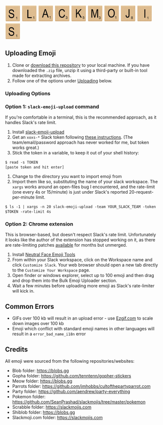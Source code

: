 ![S](./examples/l-s.jpg) ![L](./examples/l-l.jpg) ![A](./examples/l-a.jpg)
![C](./examples/l-c.jpg) ![K](./examples/l-k.jpg) ![M](./examples/l-m.jpg)
![O](./examples/l-o.jpg) ![J](./examples/l-j.jpg) ![I](./examples/l-i.jpg) ![S](./examples/l-s.jpg)

## Uploading Emoji

1. Clone or [download this
   repository](https://github.com/SeanPrashad/slackmojis/archive/master.zip) to
   your local machine. If you have downloaded the `.zip` file, unzip it using a
   third-party or built-in tool made for extracting archives.
1. Follow one of the options under [Uploading](#Uploading) below.

### Uploading Options

### Option 1: `slack-emoji-upload` command

If you're comfortable in a terminal, this is the recommended approach, as it
handles Slack's rate limit.

1. Install [slack-emoji-upload](https://github.com/sgreben/slack-emoji-upload)
1. Get an `xoxs-*` Slack token following
   [these instructions](https://github.com/jackellenberger/emojme#finding-a-slack-token).
   (The team/email/password approach has never worked for me, but token works great.)
1. Stick the token in a variable, to keep it out of your shell history:
```
$ read -s TOKEN
[paste token and hit enter]
```
1. Change to the directory you want to import emoji from
1. Import them like so, substituting the name of your slack workspace. The `xargs` works
   around an open-files bug I encountered, and the rate-limit (one every 4s or 15/minute)
   is just under Slack's reported 20-request-per-minute limit.
```
$ ls -1 | xargs -n 20 slack-emoji-upload -team YOUR_SLACK_TEAM -token $TOKEN -rate-limit 4s
```

### Option 2: Chrome extension

This is browser-based, but doesn't respect Slack's rate limit. Unfortunately it looks
like the author of the extension has stopped working on it, as there are rate-limiting
patches [available](https://github.com/Fauntleroy/neutral-face-emoji-tools/pull/15) for
months but unmerged.

1. Install [Neutral Face
   Emoji Tools](https://chrome.google.com/webstore/detail/neutral-face-emoji-tools/anchoacphlfbdomdlomnbbfhcmcdmjej)
1. From within your Slack workspace, click on the Workspace name and
   click `Customize Slack`. Your web browser should open a new tab directly to
   the `Customize Your Workspace` page.
1. Open finder or windows explorer, select up to 100 emoji and then drag and drop
   them into the Bulk Emoji Uploader section.
1. Wait a few minutes before uploading more emoji as Slack's
   rate-limiter will kick in.

## Common Errors

- GIFs over 100 kb will result in an upload error - use
  [Ezgif.com](https://ezgif.com/optimize) to scale down images over 100 kb
- Emoji which conflict with standard emoji names in other languages will
  result in a `error_bad_name_i18n` error

## Credits

All emoji were sourced from the following repositories/websites:

- Blob folder: https://blobs.gg
- Gopha folder: https://github.com/tenntenn/gopher-stickers
- Meow folder: https://blobs.gg
- Parrots folder: https://github.com/jmhobbs/cultofthepartyparrot.com
- Party folder: https://github.com/aendrew/party-everything
- Pokemon folder: https://github.com/SeanPrashad/slackmojis/tree/master/pokemon
- Scrabble folder: https://slackmojis.com
- Shiblob folder: https://blobs.gg
- Slackmoji.com folder: https://slackmojis.com
